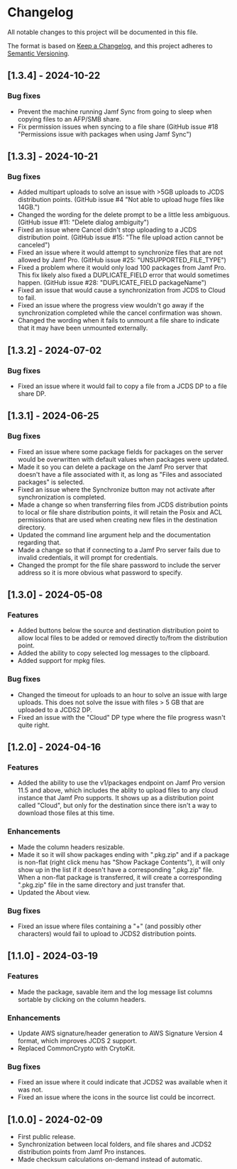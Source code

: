 # Changelog
All notable changes to this project will be documented in this file.

The format is based on [Keep a Changelog](https://keepachangelog.com/en/1.0.0/),
and this project adheres to [Semantic Versioning](https://semver.org/spec/v2.0.0.html).

## [1.3.4] - 2024-10-22
### Bug fixes
- Prevent the machine running Jamf Sync from going to sleep when copying files to an AFP/SMB share.
- Fix permission issues when syncing to a file share (GitHub issue #18 "Permissions issue with packages when using Jamf Sync")

## [1.3.3] - 2024-10-21
### Bug fixes
- Added multipart uploads to solve an issue with >5GB uploads to JCDS distribution points. (GitHub issue #4 "Not able to upload huge files like 14GB.")
- Changed the wording for the delete prompt to be a little less ambiguous. (GitHub issue #11: "Delete dialog ambiguity")
- Fixed an issue where Cancel didn't stop uploading to a JCDS distribution point. (GitHub issue #15: "The file upload action cannot be canceled")
- Fixed an issue where it would attempt to synchronize files that are not allowed by Jamf Pro. (GitHub issue #25: "UNSUPPORTED_FILE_TYPE")
- Fixed a problem where it would only load 100 packages from Jamf Pro. This fix likely also fixed a DUPLICATE_FIELD error that would sometimes happen. (GitHub issue #28: "DUPLICATE_FIELD packageName")
- Fixed an issue that would cause a synchronization from JCDS to Cloud to fail.
- Fixed an issue where the progress view wouldn't go away if the synchronization completed while the cancel confirmation was shown.
- Changed the wording when it fails to unmount a file share to indicate that it may have been unmounted externally.

## [1.3.2] - 2024-07-02
### Bug fixes
- Fixed an issue where it would fail to copy a file from a JCDS DP to a file share DP.

## [1.3.1] - 2024-06-25
### Bug fixes
- Fixed an issue where some package fields for packages on the server would be overwritten with default values when packages were updated.
- Made it so you can delete a package on the Jamf Pro server that doesn't have a file associated with it, as long as "Files and associated packages" is selected.
- Fixed an issue where the Synchronize button may not activate after synchronization is completed.
- Made a change so when transferring files from JCDS distribution points to local or file share distribution points, it will retain the Posix and ACL permissions that are used when creating new files in the destination directory.
- Updated the command line argument help and the documentation regarding that.
- Made a change so that if connecting to a Jamf Pro server fails due to invalid credentials, it will prompt for credentials.
- Changed the prompt for the file share password to include the server address so it is more obvious what password to specify.

## [1.3.0] - 2024-05-08
### Features
- Added buttons below the source and destination distribution point to allow local files to be added or removed directly to/from the distribution point.
- Added the ability to copy selected log messages to the clipboard.
- Added support for mpkg files.
### Bug fixes
- Changed the timeout for uploads to an hour to solve an issue with large uploads. This does not solve the issue with files > 5 GB that are uploaded to a JCDS2 DP.
- Fixed an issue with the "Cloud" DP type where the file progress wasn't quite right.

## [1.2.0] - 2024-04-16
### Features
- Added the ability to use the v1/packages endpoint on Jamf Pro version 11.5 and above, which includes the ablity to upload files to any cloud instance that Jamf Pro supports. It shows up as a distribution point called "Cloud", but only for the destination since there isn't a way to download those files at this time.
### Enhancements
- Made the column headers resizable.
- Made it so it will show packages ending with ".pkg.zip" and if a package is non-flat (right click menu has "Show Package Contents"), it will only show up in the list if it doesn't have a corresponding ".pkg.zip" file. When a non-flat package is transferred, it will create a corresponding ".pkg.zip" file in the same directory and just transfer that.
- Updated the About view.
### Bug fixes
- Fixed an issue where files containing a "+" (and possibly other characters) would fail to upload to JCDS2 distribution points.

## [1.1.0] - 2024-03-19
### Features
- Made the package, savable item and the log message list columns sortable by clicking on the column headers.
### Enhancements
- Update AWS signature/header generation to AWS Signature Version 4 format, which improves JCDS 2 support.
- Replaced CommonCrypto with CrytoKit.
### Bug fixes
- Fixed an issue where it could indicate that JCDS2 was available when it was not.
- Fixed an issue where the icons in the source list could be incorrect.

## [1.0.0] - 2024-02-09
- First public release.
- Synchronization between local folders, and file shares and JCDS2 distribution points from Jamf Pro instances.
- Made checksum calculations on-demand instead of automatic.
